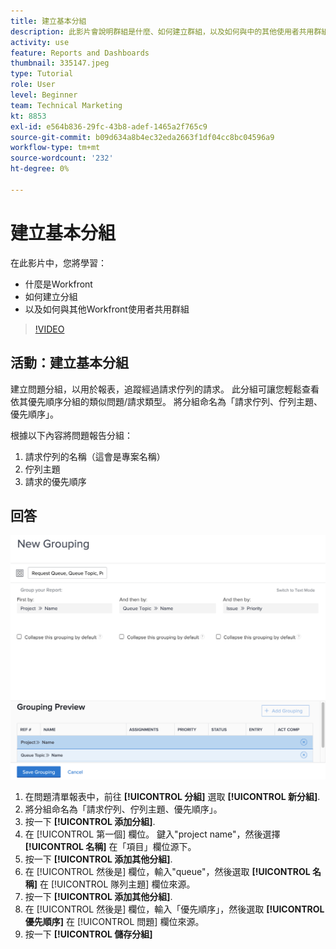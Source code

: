 ```yaml
---
title: 建立基本分組
description: 此影片會說明群組是什麼、如何建立群組，以及如何與中的其他使用者共用群組 [!DNL  Workfront].
activity: use
feature: Reports and Dashboards
thumbnail: 335147.jpeg
type: Tutorial
role: User
level: Beginner
team: Technical Marketing
kt: 8853
exl-id: e564b836-29fc-43b8-adef-1465a2f765c9
source-git-commit: b09d634a8b4ec32eda2663f1df04cc8bc04596a9
workflow-type: tm+mt
source-wordcount: '232'
ht-degree: 0%

---
```


# 建立基本分組

在此影片中，您將學習：

* 什麼是Workfront
* 如何建立分組
* 以及如何與其他Workfront使用者共用群組

>[!VIDEO](https://video.tv.adobe.com/v/335147/?quality=12)

## 活動：建立基本分組

建立問題分組，以用於報表，追蹤經過請求佇列的請求。 此分組可讓您輕鬆查看依其優先順序分組的類似問題/請求類型。 將分組命名為「請求佇列、佇列主題、優先順序」。

根據以下內容將問題報告分組：

1. 請求佇列的名稱（這會是專案名稱）
1. 佇列主題
1. 請求的優先順序

## 回答

![要建立新分組的螢幕影像](assets/grouping-exercise.png)

1. 在問題清單報表中，前往 **[!UICONTROL 分組]** 選取 **[!UICONTROL 新分組]**.
1. 將分組命名為「請求佇列、佇列主題、優先順序」。
1. 按一下 **[!UICONTROL 添加分組]**.
1. 在 [!UICONTROL 第一個] 欄位。 鍵入&quot;project name&quot;，然後選擇 **[!UICONTROL 名稱]** 在「項目」欄位源下。
1. 按一下 **[!UICONTROL 添加其他分組]**.
1. 在 [!UICONTROL 然後是] 欄位，輸入&quot;queue&quot;，然後選取 **[!UICONTROL 名稱]** 在 [!UICONTROL 隊列主題] 欄位來源。
1. 按一下 **[!UICONTROL 添加其他分組]**.
1. 在 [!UICONTROL 然後是] 欄位，輸入「優先順序」，然後選取 **[!UICONTROL 優先順序]** 在 [!UICONTROL 問題] 欄位來源。
1. 按一下 **[!UICONTROL 儲存分組]**
